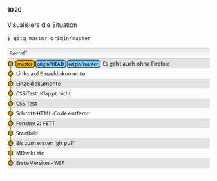 #### 1020

Visualisiere die Situation

```
$ gitg master origin/master
```

![images/pull-start.png](../images/pull-start.png)

